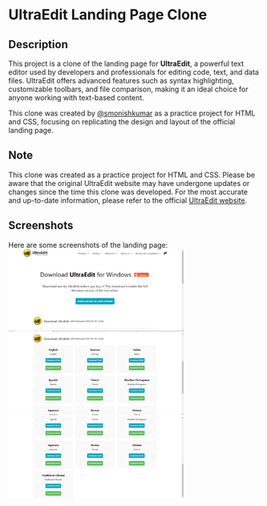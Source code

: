 # UltraEdit Landing Page Clone

## Description
This project is a clone of the landing page for **UltraEdit**, a powerful text editor used by developers and professionals for editing code, text, and data files. UltraEdit offers advanced features such as syntax highlighting, customizable toolbars, and file comparison, making it an ideal choice for anyone working with text-based content. 

This clone was created by [@smonishkumar](https://github.com/smonishkumar) as a practice project for HTML and CSS, focusing on replicating the design and layout of the official landing page.

## Note

This clone was created as a practice project for HTML and CSS. Please be aware that the original UltraEdit website may have undergone updates or changes since the time this clone was developed. For the most accurate and up-to-date information, please refer to the official [UltraEdit website](https://www.ultraedit.com).


## Screenshots
Here are some screenshots of the landing page: <br>
<img src="assets\Screenshot_clone_1.png" alt="Screenshot-1" width="350">
<img src="assets\Screenshot_clone_2.png" alt="Screenshot-2" width="350">
<img src="assets\Screenshot_clone_3.png" alt="Screenshot-3" width="350">